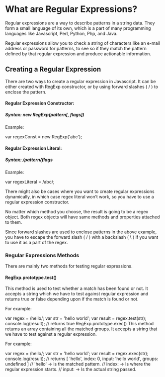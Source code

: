 # What are Regular Expressions?
Regular expressions are a way to describe patterns in a string data. They form a small language of its own, which is a part of many programming languages like Javascript, Perl, Python, Php, and Java.

Regular expressions allow you to check a string of characters like an e-mail address or password for patterns, to see so if they match the pattern defined by that regular expression and produce actionable information.

## Creating a Regular Expression
There are two ways to create a regular expression in Javascript. It can be either created with RegExp constructor, or by using forward slashes ( / ) to enclose the pattern.

#### Regular Expression Constructor:

##### Syntax: new RegExp(pattern[, flags])

Example:

var regexConst = new RegExp('abc');

#### Regular Expression Literal:
##### Syntax: /pattern/flags

Example:

var regexLiteral = /abc/;

There might also be cases where you want to create regular expressions dynamically, in which case regex literal won’t work, so you have to use a regular expression constructor.

No matter which method you choose, the result is going to be a regex object. Both regex objects will have same methods and properties attached to them.

Since forward slashes are used to enclose patterns in the above example, you have to escape the forward slash ( / ) with a backslash ( \ ) if you want to use it as a part of the regex.

### Regular Expressions Methods
There are mainly two methods for testing regular expressions.

#### RegExp.prototype.test()
This method is used to test whether a match has been found or not. It accepts a string which we have to test against regular expression and returns true or false depending upon if the match is found or not.

For example:

var regex = /hello/;
var str = 'hello world';
var result = regex.test(str);
console.log(result);
// returns true
RegExp.prototype.exec()
This method returns an array containing all the matched groups. It accepts a string that we have to test against a regular expression.

For example:

var regex = /hello/;
var str = 'hello world';
var result = regex.exec(str);
console.log(result);
// returns [ 'hello', index: 0, input: 'hello world', groups: undefined ]
// 'hello' -> is the matched pattern.
// index: -> Is where the regular expression starts.
// input: -> Is the actual string passed.
